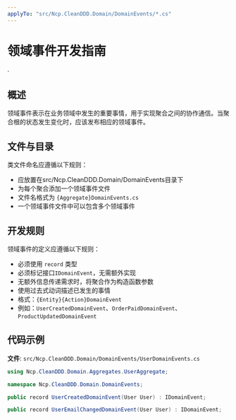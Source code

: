 ```yaml
---
applyTo: "src/Ncp.CleanDDD.Domain/DomainEvents/*.cs"
---
```


# 领域事件开发指南
·
## 概述

领域事件表示在业务领域中发生的重要事情，用于实现聚合之间的协作通信。当聚合根的状态发生变化时，应该发布相应的领域事件。

## 文件与目录

类文件命名应遵循以下规则：
- 应放置在src/Ncp.CleanDDD.Domain/DomainEvents目录下
- 为每个聚合添加一个领域事件文件
- 文件名格式为 `{Aggregate}DomainEvents.cs`
- 一个领域事件文件中可以包含多个领域事件

## 开发规则

领域事件的定义应遵循以下规则：
- 必须使用 `record` 类型
- 必须标记接口`IDomainEvent`，无需额外实现
- 无额外信息传递需求时，将聚合作为构造函数参数
- 使用过去式动词描述已发生的事情
- 格式：`{Entity}{Action}DomainEvent`
- 例如：`UserCreatedDomainEvent`、`OrderPaidDomainEvent`、`ProductUpdatedDomainEvent`

## 代码示例

**文件**: `src/Ncp.CleanDDD.Domain/DomainEvents/UserDomainEvents.cs`

```csharp
using Ncp.CleanDDD.Domain.Aggregates.UserAggregate;

namespace Ncp.CleanDDD.Domain.DomainEvents;

public record UserCreatedDomainEvent(User User) : IDomainEvent;

public record UserEmailChangedDomainEvent(User User) : IDomainEvent;
```